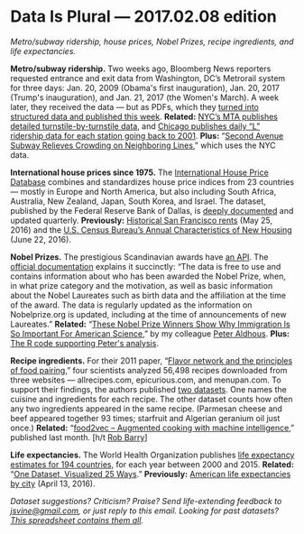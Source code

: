 Data Is Plural — 2017.02.08 edition
===================================

*Metro/subway ridership, house prices, Nobel Prizes, recipe ingredients, and life expectancies.*


__Metro/subway ridership.__ Two weeks ago, Bloomberg News reporters requested entrance and exit data from Washington, DC’s Metrorail system for three days: Jan. 20, 2009 (Obama's first inauguration), Jan. 20, 2017 (Trump's inauguration), and Jan. 21, 2017 (the Women's March). A week later, they received the data — but as PDFs, which they [turned into structured data and published this week](https://github.com/bizweekgraphics/wmata-ridership-data). __Related:__ [NYC’s MTA publishes detailed turnstile-by-turnstile data](http://web.mta.info/developers/turnstile.html), and [Chicago publishes daily “L” ridership data for each station going back to 2001](https://data.cityofchicago.org/Transportation/CTA-Ridership-L-Station-Entries-Daily-Totals/5neh-572f). __Plus:__ “[Second Avenue Subway Relieves Crowding on Neighboring Lines](http://www.nytimes.com/2017/02/01/nyregion/second-avenue-subway-relieves-crowding-on-neighboring-lines.html),” which uses the NYC data.


__International house prices since 1975.__ The [International House Price Database](https://www.dallasfed.org/institute/houseprice/) combines and standardizes house price indices from 23 countries — mostly in Europe and North America, but also including South Africa, Australia, New Zealand, Japan, South Korea, and Israel. The dataset, published by the Federal Reserve Bank of Dallas, is [deeply documented](https://www.dallasfed.org/institute/houseprice#tab3) and updated quarterly. __Previously:__ [Historical San Francisco rents](https://www.data-is-plural.com/archive/2016-05-25-edition) (May 25, 2016) and the [U.S. Census Bureau’s Annual Characteristics of New Housing](https://www.data-is-plural.com/archive/2016-06-22-edition) (June 22, 2016).


__Nobel Prizes.__ The prestigious Scandinavian awards have [an API](https://www.nobelprize.org/nobel_organizations/nobelmedia/nobelprize_org/developer/). The [official documentation](https://nobelprize.readme.io/v1.0) explains it succinctly: “The data is free to use and contains information about who has been awarded the Nobel Prize, when, in what prize category and the motivation, as well as basic information about the Nobel Laureates such as birth data and the affiliation at the time of the award. The data is regularly updated as the information on Nobelprize.org is updated, including at the time of announcements of new Laureates.” __Related:__ “[These Nobel Prize Winners Show Why Immigration Is So Important For American Science](https://www.buzzfeed.com/peteraldhous/immigration-and-science),” by my colleague [Peter Aldhous](http://www.peteraldhous.com/). __Plus:__ [The R code supporting Peter's analysis](https://buzzfeednews.github.io/2017-01-immigration-and-science/).


__Recipe ingredients.__ For their 2011 paper, “[Flavor network and the principles of food pairing](http://www.nature.com/articles/srep00196),” four scientists analyzed 56,498 recipes downloaded from three websites — allrecipes.com, epicurious.com, and menupan.com. To support their findings, the authors published [two datasets](http://www.nature.com/articles/srep00196#supplementary-information). One names the cuisine and ingredients for each recipe. The other dataset counts how often any two ingredients appeared in the same recipe. (Parmesan cheese and beef appeared together 93 times; starfruit and Algerian geranium oil just once.) __Related:__ “[food2vec – Augmented cooking with machine intelligence](https://jaan.io/food2vec-augmented-cooking-machine-intelligence/),” published last month. [h/t [Rob Barry](http://rob-barry.com/)]


__Life expectancies.__ The World Health Organization publishes [life expectancy estimates for 194 countries](http://www.who.int/gho/mortality_burden_disease/life_tables/situation_trends/en/), for each year between 2000 and 2015. __Related:__ “[One Dataset, Visualized 25 Ways](http://flowingdata.com/2017/01/24/one-dataset-visualized-25-ways/).” __Previously:__ [American life expectancies by city](https://www.data-is-plural.com/archive/2016-04-13-edition) (April 13, 2016).


*Dataset suggestions? Criticism? Praise? Send life-extending feedback to <jsvine@gmail.com>, or just reply to this email. Looking for past datasets? [This spreadsheet contains them all](https://docs.google.com/spreadsheets/d/1wZhPLMCHKJvwOkP4juclhjFgqIY8fQFMemwKL2c64vk).*